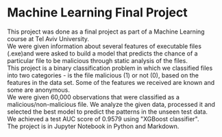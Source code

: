 # Machine Learning Final Project
This project was done as a final project as part of a Machine Learning course at Tel Aviv University.<br>
We were given information about several features of executable files (.exe)and were asked to build a model that predicts the chance of a particular file to be malicious through static analysis of the files.<br>
This project is a binary classification problem in which we classified files into two categories - is the file malicious (1) or not (0), based on the features in the data set. Some of the features we received are known and some are anonymous.<br>
We were given 60,000 observations that were classified as a malicious/non-malicious file. We analyze the given data, processed it and selected the best model to predict the patterns in the unseen test data.<br>
We achieved a test AUC score of 0.9579 using "XGBoost classifier".<br>
The project is in Jupyter Notebook in Python and Markdown.

